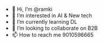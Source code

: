 - 👋 Hi, I’m @ramki
- 👀 I’m interested in AI & New tech
- 🌱 I’m currently learning DL
- 💞️ I’m looking to collaborate on B2B
- 📫 How to reach me 9010596665

<!---
ramki555/ramki555 is a ✨ special ✨ repository because its `README.md` (this file) appears on your GitHub profile.
You can click the Preview link to take a look at your changes.
--->
